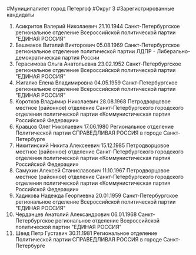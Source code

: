 #Муниципалитет
город Петергоф
#Округ
3
#Зарегистрированные кандидаты
1. Асикритов Валерий Николаевич 21.10.1944
Санкт-Петербургское региональное отделение Всероссийской политической партии "ЕДИНАЯ РОССИЯ"
2. Башмаков Виталий Викторович 05.08.1969
Санкт-Петербургское региональное отделение политической партии ЛДПР - Либерально-демократическая партия России
3. Герасимова Ольга Анатольевна 23.02.1952
Санкт-Петербургское региональное отделение Всероссийской политической партии "ЕДИНАЯ РОССИЯ"
4. Жигалко Елена Владимировна 04.05.1959
Санкт-Петербургское региональное отделение Всероссийской политической партии "ЕДИНАЯ РОССИЯ"
5. Коротков Владимир Николаевич 28.08.1968
Петродворцовое местное (районное) отделение Санкт-Петербургского городского отделения политической партии «Коммунистическая партия Российской Федерации»
6. Кравцов Олег Николаевич 17.06.1980
Региональное отделение Политической партии СПРАВЕДЛИВАЯ РОССИЯ в городе Санкт-Петербурге
7. Никитинский Никита Алексеевич 15.12.1985
Петродворцовое местное (районное) отделение Санкт-Петербургского городского отделения политической партии «Коммунистическая партия Российской Федерации»
8. Самухин Алексей Станиславович 11.10.1967
Петродворцовое местное (районное) отделение Санкт-Петербургского городского отделения политической партии «Коммунистическая партия Российской Федерации»
9. Хадикова Надежда Георгиевна 20.01.1959
Санкт-Петербургское региональное отделение Всероссийской политической партии "ЕДИНАЯ РОССИЯ"
10. Черданцев Анатолий Александрович 06.01.1968
Санкт-Петербургское региональное отделение Всероссийской политической партии "ЕДИНАЯ РОССИЯ"
11. Швед Петр Густавич 30.11.1981
Региональное отделение Политической партии СПРАВЕДЛИВАЯ РОССИЯ в городе Санкт-Петербурге
